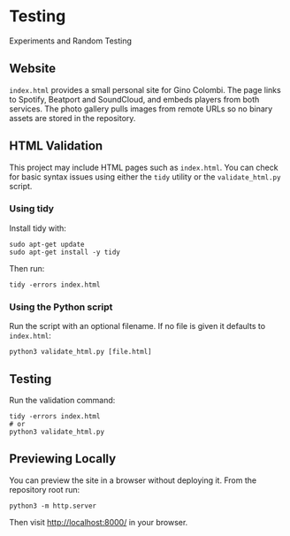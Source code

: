 # Testing
Experiments and Random Testing

## Website

`index.html` provides a small personal site for Gino Colombi. The page links to Spotify, Beatport and SoundCloud, and embeds players from both services. The photo gallery pulls images from remote URLs so no binary assets are stored in the repository.

## HTML Validation

This project may include HTML pages such as `index.html`. You can check for basic syntax issues using either the `tidy` utility or the `validate_html.py` script.

### Using tidy

Install tidy with:

```
sudo apt-get update
sudo apt-get install -y tidy
```

Then run:

```
tidy -errors index.html
```

### Using the Python script

Run the script with an optional filename. If no file is given it defaults to `index.html`:

```
python3 validate_html.py [file.html]
```

## Testing

Run the validation command:

```
tidy -errors index.html
# or
python3 validate_html.py
```

## Previewing Locally

You can preview the site in a browser without deploying it. From the repository root run:

```
python3 -m http.server
```

Then visit [http://localhost:8000/](http://localhost:8000/) in your browser.
